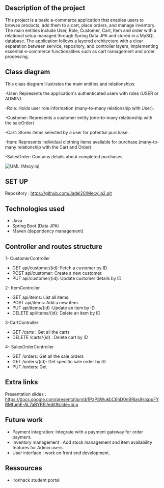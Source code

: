 ## Description of the project

This project is a basic e-commerce application that enables users to browse products, add them to a cart, place orders, and manage inventory. 
The main entities include User, Role, Customer, Cart, Item and order with a relational setup managed through Spring Data JPA and stored in a MySQL database.
The application follows a layered architecture with a clear separation between service, repository, and controller layers, implementing essential e-commerce functionalities such as cart management and order processing.

## Class diagram

This class diagram illustrates the main entities and relationships:

 -User: Represents the application's authenticated users with roles (USER or ADMIN).

 -Role: Holds user role information (many-to-many relationship with User).

 -Customer: Represents a customer entity.(one-to-many relationship with the saleOrder)

 -Cart: Stores items selected by a user for potential purchase.

 -Item: Represents individual clothing items available for purchase.(many-to-many relationship with the Cart and Order)

 -SalesOrder: Contains details about completed purchases.
 
![UML (Mecylia)](https://github.com/user-attachments/assets/0eb4cbbb-6cc0-4b0f-b9b3-ffcd42b003e4)




## SET UP

Repository : https://github.com/Jadel20/Mecylia2.git

## Technologies used
- Java
- Spring Boot (Data JPA)
- Maven (dependency management)

## Controller and routes structure

1- CustomerController
- GET api/customer/{id}: Fetch a customer by ID.
- POST api/customer: Create a new customer.
- PUT api/customer/{id}: Update customer details by ID

2- ItemController
- GET api/items: List all items.
- POST api/items: Add a new item.
- PUT api/items/{id} :Update an item by ID
- DELETE api/items/{id}: Delete an item by ID

3-CartController
- GET /carts : Get all the carts
- DELETE /carts/{id} : Delete cart by ID
  
4- SalesOrderController
- GET /orders: Get all the sale orders
- GET /orders/{id}: Get specific sale order by ID
- PUT /orders: Get

## Extra links
Presentation slides : https://docs.google.com/presentation/d/1PzPSWukbC6hD0nBRIas9slxpuFYBMfumE-AL7aBYREI/edit#slide=id.p

## Future work
- Payment integration: Integrate with a payment gateway for order payment.
- Inventory management : Add stock management and item availability features for Admin users.
- User interface : work on front end development.

## Ressources 
- Ironhack student portal 



